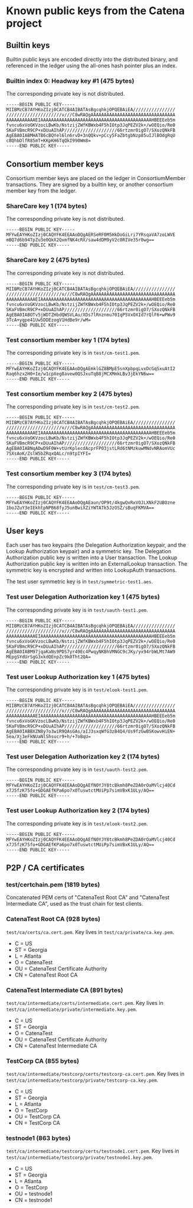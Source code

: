 # Known public keys from the Catena project

## Builtin keys

Builtin public keys are encoded directly into the distributed binary, and
referenced in the ledger using the all-ones hash pointer plus an index.

### Builtin index 0: Headway key #1 (475 bytes)
The corresponding private key is not distributed.
```
-----BEGIN PUBLIC KEY-----
MIIBMzCB7AYHKoZIzj0CATCB4AIBATAsBgcqhkjOPQEBAiEA////////////////
/////////////////////v///C8wRAQgAAAAAAAAAAAAAAAAAAAAAAAAAAAAAAAA
AAAAAAAAAAAEIAAAAAAAAAAAAAAAAAAAAAAAAAAAAAAAAAAAAAAAAAAHBEEEeb5m
fvncu6xVoGKVzocLBwKb/NstzijZWfKBWxb4F5hIOtp3JqPEZV2k+/wOEQio/Re0
SKaFVBmcR9CP+xDUuAIhAP////////////////////66rtzmr0igO7/SXozQNkFB
AgEBA0IABMHATB6cBQYel6ln6rvD+3nQQkv+pCcy5FaZbtgbNzp85uIJlBOdgRqU
c8QhbDlfR85mT+KKpKH6TqQkI990Wm8=
-----END PUBLIC KEY-----
```

## Consortium member keys

Consortium member keys are placed on the ledger in ConsortiumMember
transactions. They are signed by a builtin key, or another consortium member
key from the ledger.

### ShareCare key 1 (174 bytes)
The corresponding private key is not distributed.
```
-----BEGIN PUBLIC KEY-----
MFYwEAYHKoZIzj0CAQYFK4EEAAoDQgAERSeRF0M5HkDoGiLri7YRsqaVA7zoLWVE
mBQ7d6b94TpZu3e0QkX2QxmfNK4cRX/saw4dDM9yV2c0RIVe35r0wg==
-----END PUBLIC KEY-----
```

### ShareCare key 2 (475 bytes)
The corresponding private key is not distributed.
```
-----BEGIN PUBLIC KEY-----
MIIBMzCB7AYHKoZIzj0CATCB4AIBATAsBgcqhkjOPQEBAiEA////////////////
/////////////////////v///C8wRAQgAAAAAAAAAAAAAAAAAAAAAAAAAAAAAAAA
AAAAAAAAAAAEIAAAAAAAAAAAAAAAAAAAAAAAAAAAAAAAAAAAAAAAAAAHBEEEeb5m
fvncu6xVoGKVzocLBwKb/NstzijZWfKBWxb4F5hIOtp3JqPEZV2k+/wOEQio/Re0
SKaFVBmcR9CP+xDUuAIhAP////////////////////66rtzmr0igO7/SXozQNkFB
AgEBA0IABOTv5jWDTZHbdQWSVLAu/XDs7lRnznmu70IqP5VxOXId7rQlF6+wPWv9
3TcA+ygpe41Uw5DDEzogV1HdBe9r/wM=
-----END PUBLIC KEY-----
```

### Test consortium member key 1 (174 bytes)
The corresponding private key is in `test/cm-test1.pem`.
```
-----BEGIN PUBLIC KEY-----
MFYwEAYHKoZIzj0CAQYFK4EEAAoDQgAEmklGZ8BMpE5snXpbpqLvxDcGqSxuAtI2
Raq6hzx2H0+Ie/w1cpXeg8avew0QSJxuTqB8jMCXMmkLBv3jEkYN6w==
-----END PUBLIC KEY-----
```

### Test consortium member key 2 (475 bytes)
The corresponding private key is in `test/cm-test2.pem`.
```
-----BEGIN PUBLIC KEY-----
MIIBMzCB7AYHKoZIzj0CATCB4AIBATAsBgcqhkjOPQEBAiEA////////////////
/////////////////////v///C8wRAQgAAAAAAAAAAAAAAAAAAAAAAAAAAAAAAAA
AAAAAAAAAAAEIAAAAAAAAAAAAAAAAAAAAAAAAAAAAAAAAAAAAAAAAAAHBEEEeb5m
fvncu6xVoGKVzocLBwKb/NstzijZWfKBWxb4F5hIOtp3JqPEZV2k+/wOEQio/Re0
SKaFVBmcR9CP+xDUuAIhAP////////////////////66rtzmr0igO7/SXozQNkFB
AgEBA0IABNqADwD9F0W+vtUrKplecdAcprFP03jstLRd6tNMzkuwMNdvNRAomVUc
7SXsAoK/ZslW5bZRqxQALc/n9tpIYFI=
-----END PUBLIC KEY-----
```

### Test consortium member key 3 (174 bytes)
The corresponding private key is in `test/cm-test3.pem`.
```
-----BEGIN PUBLIC KEY-----
MFYwEAYHKoZIzj0CAQYFK4EEAAoDQgAEaun/OP9t/4kgwQvRxVOJLXNkF2UBOzne
1boJZuY3eIEkhtpNPB68fyJ5unBwiXZiYWTATk5JzOSZ/sBuqFKMVA==
-----END PUBLIC KEY-----
```

## User keys

Each user has two keypairs (the Delegation Authorization keypair, and the
Lookup Authorization keypair) and a symmetric key. The Delegation Authorization
public key is written into a User transaction. The Lookup Authorization
public key is written into an ExternalLookup transaction. The symmetric key is
encrypted and written into LookupAuth transactions.

The test user symmetric key is in `test/symmetric-test1.aes`.

### Test user Delegation Authorization key 1 (475 bytes)
The corresponding private key is in `test/uauth-test1.pem`.
```
-----BEGIN PUBLIC KEY-----
MIIBMzCB7AYHKoZIzj0CATCB4AIBATAsBgcqhkjOPQEBAiEA////////////////
/////////////////////v///C8wRAQgAAAAAAAAAAAAAAAAAAAAAAAAAAAAAAAA
AAAAAAAAAAAEIAAAAAAAAAAAAAAAAAAAAAAAAAAAAAAAAAAAAAAAAAAHBEEEeb5m
fvncu6xVoGKVzocLBwKb/NstzijZWfKBWxb4F5hIOtp3JqPEZV2k+/wOEQio/Re0
SKaFVBmcR9CP+xDUuAIhAP////////////////////66rtzmr0igO7/SXozQNkFB
AgEBA0IABM97jqaKaNs9PDS7yr49Ec4PwqyNKBhVMNGC9cJKy/yx94rbWLMt7AW9
MEpgSYdUrSgG3xkdQEnpZc9k0Tht2QA=
-----END PUBLIC KEY-----
```

### Test user Lookup Authorization key 1 (475 bytes)
The corresponding private key is in `test/elook-test1.pem`.
```
-----BEGIN PUBLIC KEY-----
MIIBMzCB7AYHKoZIzj0CATCB4AIBATAsBgcqhkjOPQEBAiEA////////////////
/////////////////////v///C8wRAQgAAAAAAAAAAAAAAAAAAAAAAAAAAAAAAAA
AAAAAAAAAAAEIAAAAAAAAAAAAAAAAAAAAAAAAAAAAAAAAAAAAAAAAAAHBEEEeb5m
fvncu6xVoGKVzocLBwKb/NstzijZWfKBWxb4F5hIOtp3JqPEZV2k+/wOEQio/Re0
SKaFVBmcR9CP+xDUuAIhAP////////////////////66rtzmr0igO7/SXozQNkFB
AgEBA0IABBXZN8y7o3wiR9QAsGAs/aIJ3sxqWfG3zB4Q4/Us9fzGwBSKowvHiEN+
5ea/Xj3eFkNUaNlShsucr9+h/+7oBqU=
-----END PUBLIC KEY-----
```

### Test user Delegation Authorization key 2 (174 bytes)
The corresponding private key is in `test/uauth-test2.pem`.
```
-----BEGIN PUBLIC KEY-----
MFYwEAYHKoZIzj0CAQYFK4EEAAoDQgAEfN0YJY8tcBkmh8PeZDA0rOaMVlcj40Cd
x7J5fzK75fo+GDGAEfKPa6po7x0TuswtctMUiPp7simVBxK1ULy/AQ==
-----END PUBLIC KEY-----
```

### Test user Lookup Authorization key 2 (174 bytes)
The corresponding private key is in `test/elook-test2.pem`.
```
-----BEGIN PUBLIC KEY-----
MFYwEAYHKoZIzj0CAQYFK4EEAAoDQgAEfN0YJY8tcBkmh8PeZDA0rOaMVlcj40Cd
x7J5fzK75fo+GDGAEfKPa6po7x0TuswtctMUiPp7simVBxK1ULy/AQ==
-----END PUBLIC KEY-----
```

## P2P / CA certificates

### test/certchain.pem (1819 bytes)

Concatenated PEM certs of "CatenaTest Root CA" and "CatenaTest Intermediate CA",
used as the trust chain for test clients.

### CatenaTest Root CA (928 bytes)

`test/ca/certs/ca.cert.pem`. Key lives in `test/ca/private/ca.key.pem`.

* C = US
* ST = Georgia
* L = Atlanta
* O = CatenaTest
* OU = CatenaTest Certificate Authority
* CN = CatenaTest Root CA

### CatenaTest Intermediate CA (891 bytes)

`test/ca/intermediate/certs/intermediate.cert.pem`.
Key lives in `test/ca/intermediate/private/intermediate.key.pem`.

* C = US
* ST = Georgia
* O = CatenaTest
* OU = CatenaTest Certificate Authority
* CN = CatenaTest Intermediate CA


### TestCorp CA (855 bytes)

`test/ca/intermediate/testcorp/certs/testcorp-ca.cert.pem`.
Key lives in `test/ca/intermediate/testcorp/private/testcorp-ca.key.pem`.

* C = US
* ST = Georgia
* L = Atlanta
* O = TestCorp
* OU = TestCorp CA
* CN = TestCorp CA

### testnode1 (863 bytes)

`test/ca/intermediate/testcorp/certs/testnode1.cert.pem`.
Key lives in `test/ca/intermediate/testcorp/private/testnode1.key.pem`.

* C = US
* ST = Georgia
* L = Atlanta
* O = TestCorp
* OU = testnode1
* CN = testnode1
